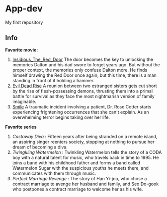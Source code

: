 # App-dev
My first repository
## Info
**Favorite movie:**
1. [Insidious_The_Red_Door](https://www.imdb.com/title/tt13405778/)
  The door becomes the key to unlocking the memories Dalton and his dad swore to forget years ago. But without the proper context, the memories only confuse Dalton more. He finds himself drawing the Red Door once again, but this time, there is a man standing in front of it holding a hammer.
2. [Evil Dead Rise](https://www.imdb.com/title/tt13345606/)
   A reunion between two estranged sisters gets cut short by the rise of flesh-possessing demons, thrusting them into a primal battle for survival as they face the most nightmarish version of family imaginable.
3. [Smile](https://www.imdb.com/title/tt15474916/)
    A traumatic incident involving a patient, Dr. Rose Cotter starts experiencing frightening occurrences that she can't explain. As an overwhelming terror begins taking over her life.

**Favorite series**
1. *Castaway Diva*
  : Fifteen years after being stranded on a remote island, an aspiring singer reenters society, stopping at nothing to pursue her dream of becoming a diva.
2. *Twingkling Watermelon*
  : Twinkling Watermelon tells the story of a CODA boy with a natural talent for music, who travels back in time to 1995. He joins a band with his childhood father and forms a band called Watermelon Sugar with the suspicious youths he meets there, and communicates with them through music.
3. *Perfect Marriage Revenge* 
  : The story of Han Yi-joo, who chose a contract marriage to avenge her husband and family, and Seo Do-gook who postpones a contract marriage to welcome her as his wife.
